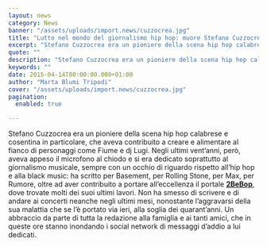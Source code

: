 ```yaml
---
layout: news
category: News
banner: "/assets/uploads/import.news/cuzzocrea.jpg"
title: "Lutto nel mondo del giornalismo hip hop: muore Stefano Cuzzocrea"
excerpt: "Stefano Cuzzocrea era un pioniere della scena hip hop calabrese e cosentina in particolare, che aveva contribuito a creare e alimentare al fianco di personaggi come Fiume e dj Lugi. Negli ultimi vent’anni, però, aveva appeso il microfono al chiodo e si era dedicato soprattutto al giornalismo musicale, sempre con un occhio di riguardo rispetto [&hellip"
quote: ""
description: "Stefano Cuzzocrea era un pioniere della scena hip hop calabrese e cosentina in particolare, che aveva contribuito a creare e alimentare al fianco di personaggi come Fiume e dj Lugi. Negli ultimi vent’anni, però, aveva appeso il microfono al chiodo e si era dedicato soprattutto al giornalismo musicale, sempre con un occhio di riguardo rispetto [&hellip"
keywords: ""
date: 2015-04-14T00:00:00.000+01:00
author: "Marta Blumi Tripodi"
cover: "/assets/uploads/import.news/cuzzocrea.jpg"
pagination:
  enabled: true

---
```


[](https://hotmc.com/wp-content/uploads/2015/04/cuzzocrea.jpg)

Stefano Cuzzocrea era un pioniere della scena hip hop calabrese e cosentina in particolare, che aveva contribuito a creare e alimentare al fianco di personaggi come Fiume e dj Lugi. Negli ultimi vent’anni, però, aveva appeso il microfono al chiodo e si era dedicato soprattutto al giornalismo musicale, sempre con un occhio di riguardo rispetto all’hip hop e alla black music: ha scritto per Basement, per Rolling Stone, per Max, per Rumore, oltre ad aver contribuito a portare all’eccellenza il portale [**2BeBop**](http://www.tobepop.net/tag/stefano-cuzzocrea/ "http://www.tobepop.net/tag/stefano-cuzzocrea/"), dove trovate molti dei suoi ultimi lavori. Non ha smesso di scrivere e di andare ai concerti neanche negli ultimi mesi, nonostante l’aggravarsi della sua malattia che se l’è portato via ieri, alla soglia dei quarant’anni. Un abbraccio da parte di tutta la redazione alla famiglia e ai tanti amici, che in queste ore stanno inondando i social network di messaggi d’addio a lui dedicati.